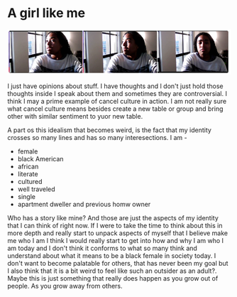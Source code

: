 # A girl like me
![alivia](images/Alivia-face.png)

I just have opinions about stuff. I have thoughts and I don't just hold those thoughts inside I speak about them and sometimes they are controversial. I think I may a prime example of 
cancel culture in action. I am not really sure what cancel culture means besides create a new table or group and bring other with similar sentiment to yuor new table. 

A part os this idealism that becomes weird, is the fact that my identity crosses so many lines and has so many interesections. 
I am -

- female
- black American
- african
- literate
- cultured
- well traveled
- single
- apartment dweller and previous homw owner

Who has a story like mine? And those are just the aspects of my identity that I can think of right now. If I were to take the time to think about this in more depth and really
start to unpack aspects of myself that I believe make me who I am I think I would really start to get into how and why I am who I am today and I don't think it conforms to what so many
think and understand about what it means to be a black female in society today. I don't want to become palatable for others, that has never been my goal but I also think that
it is a bit weird to feel like such an outsider as an adult?. Maybe this is just something that really does happen as you grow out of people. As you grow away from others. 

